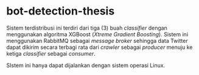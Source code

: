 # bot-detection-thesis

Sistem terdistribusi ini terdiri dari tiga (3) buah _classifier_ dengan menggunakan algoritma XGBoost (_Xtreme Gradient Boosting_). Sistem ini menggunakan RabbitMQ sebagai _message broker_ sehingga data Twitter dapat dikirim secara terbagi rata dari _crawler_ sebagai _producer_ menuju ke ketiga _classifier_ sebagai _consumer_.

SIstem ini hanya dapat dijalankan dengan sistem operasi Linux.

